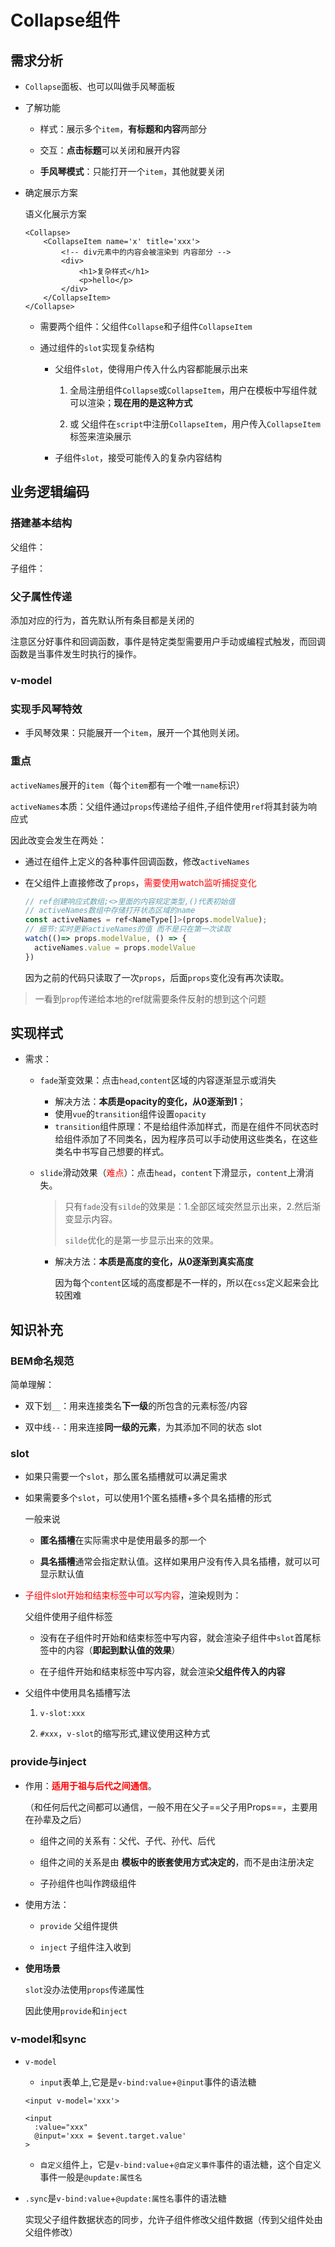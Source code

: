 # Collapse组件

## 需求分析

- `Collapse`面板、也可以叫做手风琴面板

- 了解功能

  - 样式：展示多个`item`，**有标题和内容**两部分
  - 交互：**点击标题**可以关闭和展开内容

  - **手风琴模式**：只能打开一个`item`，其他就要关闭

- 确定展示方案

  语义化展示方案

  ```vue
  <Collapse>
      <CollapseItem name='x' title='xxx'>
          <!-- div元素中的内容会被渲染到 内容部分 -->
          <div>
              <h1>复杂样式</h1>
              <p>hello</p>
          </div>
      </CollapseItem>
  </Collapse>
  ```
  
  - 需要两个组件：父组件`Collapse`和子组件`CollapseItem`
  
  - 通过组件的`slot`实现复杂结构
  
    - 父组件`slot`，使得用户传入什么内容都能展示出来
  
      1. 全局注册组件`Collapse`或`CollapseItem`，用户在模板中写组件就可以渲染；**现在用的是这种方式**
  
      2. 或 父组件在`script`中注册`CollapseItem`，用户传入`CollapseItem`标签来渲染展示
  
    - 子组件`slot`，接受可能传入的复杂内容结构

## 业务逻辑编码

### 搭建基本结构

父组件：

子组件：

### 父子属性传递

添加对应的行为，首先默认所有条目都是关闭的

注意区分好事件和回调函数，事件是特定类型需要用户手动或编程式触发，而回调函数是当事件发生时执行的操作。

### v-model

### 实现手风琴特效

- 手风琴效果：只能展开一个`item`，展开一个其他则关闭。

### 重点

`activeNames`展开的`item`（每个`item`都有一个唯一`name`标识）

`activeNames`本质：父组件通过`props`传递给子组件,子组件使用`ref`将其封装为响应式

因此改变会发生在两处：

- 通过在组件上定义的各种事件回调函数，修改`activeNames`

- 在父组件上直接修改了`props`，<font color=red>需要使用watch监听捕捉变化</font>

  ```js
  // ref创建响应式数组;<>里面的内容规定类型,()代表初始值
  // activeNames数组中存储打开状态区域的name
  const activeNames = ref<NameType[]>(props.modelValue);
  // 细节:实时更新activeNames的值 而不是只在第一次读取
  watch(()=> props.modelValue, () => {
    activeNames.value = props.modelValue
  })
  ```

  因为之前的代码只读取了一次`props`，后面`props`变化没有再次读取。

> 一看到`prop`传递给本地的ref就需要条件反射的想到这个问题

## 实现样式

- 需求：

  - `fade`渐变效果：点击`head`,`content`区域的内容逐渐显示或消失 

    - 解决方法：**本质是opacity的变化，从0逐渐到1**；
    - 使用`vue`的`transition`组件设置`opacity`
    - `transition`组件原理：不是给组件添加样式，而是在组件不同状态时给组件添加了不同类名，因为程序员可以手动使用这些类名，在这些类名中书写自己想要的样式。

  - `slide`滑动效果（<font color=red>难点</font>）：点击`head`，`content`下滑显示，`content`上滑消失。

    > 只有`fade`没有`silde`的效果是：1.全部区域突然显示出来，2.然后渐变显示内容。
    >
    > `silde`优化的是第一步显示出来的效果。

    - 解决方法：**本质是高度的变化，从0逐渐到真实高度**

      因为每个`content`区域的高度都是不一样的，所以在`css`定义起来会比较困难

      





## 知识补充

### BEM命名规范

简单理解：

- 双下划`__`：用来连接类名**下一级**的所包含的元素标签/内容

- 双中线`--`：用来连接**同一级的元素**，为其添加不同的状态 slot

  

### slot

- 如果只需要一个`slot`，那么匿名插槽就可以满足需求

- 如果需要多个`slot`，可以使用1个匿名插槽+多个具名插槽的形式

  一般来说

  - **匿名插槽**在实际需求中是使用最多的那一个

  - **具名插槽**通常会指定默认值。这样如果用户没有传入具名插槽，就可以可显示默认值

- <font color=red>子组件slot开始和结束标签中可以写内容</font>，渲染规则为：

  父组件使用子组件标签

  - 没有在子组件时开始和结束标签中写内容，就会渲染子组件中`slot`首尾标签中的内容（**即起到默认值的效果**）

  - 在子组件开始和结束标签中写内容，就会渲染**父组件传入的内容**

- 父组件中使用具名插槽写法

  1. `v-slot:xxx`
  
  2. `#xxx`，`v-slot`的缩写形式,建议使用这种方式
  
     

### provide与inject

- 作用：<strong style="color:red">适用于祖与后代之间通信</strong>。

  （和任何后代之间都可以通信，一般不用在父子==父子用Props==，主要用在孙辈及之后）

  - 组件之间的关系有：父代、子代、孙代、后代
  - 组件之间的关系是由 **模板中的嵌套使用方式决定的**，而不是由注册决定

  - 子孙组件也叫作跨级组件

- 使用方法：

  - `provide` 父组件提供

  - `inject`   子组件注入收到

- **使用场景**

  `slot`没办法使用`props`传递属性

  因此使用`provide`和`inject`



### v-model和sync

- `v-model`

  - `input`表单上,它是是`v-bind:value`+`@input`事件的语法糖

  ```vue
  <input v-model='xxx'>
  ```

  ```vue
  <input 
    :value="xxx"
    @input='xxx = $event.target.value'
  >
  ```

  - `自定义`组件上，它是`v-bind:value`+`@自定义事件`事件的语法糖，这个自定义事件一般是`@update:属性名`

    

- `.sync`是`v-bind:value`+`@update:属性名`事件的语法糖

  实现父子组件数据状态的同步，允许子组件修改父组件数据（传到父组件处由父组件修改）
